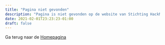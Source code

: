 ```yaml
---
title: "Pagina niet gevonden"
description: "Pagina is niet gevonden op de website van Stichting HackNature"
date: 2021-02-01T23:23:23-01:00
draft: false
---
```


Ga terug naar de [Homepagina](/)
